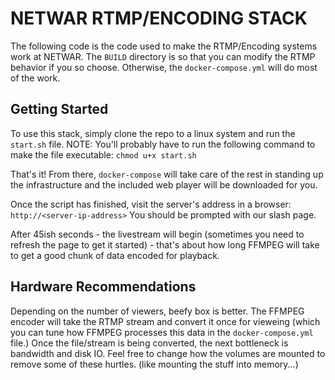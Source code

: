 NETWAR RTMP/ENCODING STACK
==========================
The following code is the code used to make the RTMP/Encoding systems work at NETWAR.
The `BUILD` directory is so that you can modify the RTMP behavior if you so choose. Otherwise, the `docker-compose.yml` will do most of the work.


Getting Started
---------------
To use this stack, simply clone the repo to a linux system and run the `start.sh` file.
NOTE: You'll probably have to run the following command to make the file executable: `chmod u+x start.sh`

That's it! From there, `docker-compose` will take care of the rest in standing up the infrastructure and the included web player will be downloaded for you.

Once the script has finished, visit the server's address in a browser: `http://<server-ip-address>`
You should be prompted with our slash page.

After 45ish seconds - the livestream will begin (sometimes you need to refresh the page to get it started) - that's about how long FFMPEG will take to get a good chunk of data encoded for playback.


Hardware Recommendations
------------------------
Depending on the number of viewers, beefy box is better. The FFMPEG encoder will take the RTMP stream and convert it once for vieweing (which you can tune how FFMPEG processes this data in the `docker-compose.yml` file.) Once the file/stream is being converted, the next bottleneck is bandwidth and disk IO. Feel free to change how the volumes are mounted to remove some of these hurtles. (like mounting the stuff into memory...)